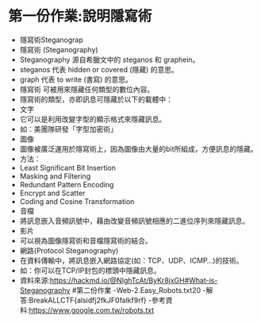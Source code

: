 # 第一份作業:說明隱寫術
- 隱寫術Steganograp
 - 隱寫術 (Steganography)
 - Steganography 源自希臘文中的 steganos 和 graphein。
 - steganos 代表 hidden or covered (隱藏) 的意思。 
 - graph 代表 to write (書寫) 的意思。
 - 隱寫術 可被用來隱藏任何類型的數位內容。
 - 隱寫術的類型，亦即訊息可隱藏於以下的載體中：
- 文字
 - 它可以是利用改變字型的顯示格式來隱藏訊息。
 - 如：美團隊研發「字型加密術」
- 圖像
 - 圖像被廣泛運用於隱寫術上，因為圖像由大量的bit所組成，方便訊息的隱藏。
- 方法：
 - Least Significant Bit Insertion
 - Masking and Filtering
 - Redundant Pattern Encoding
 - Encrypt and Scatter
 - Coding and Cosine Transformation
- 音檔
 - 將訊息嵌入音頻訊號中，藉由改變音頻訊號相應的二進位序列來隱藏訊息。
- 影片
 - 可以視為圖像隱寫術和音檔隱寫術的結合。
 - 網路(Protocol Steganography)
 - 在資料傳輸中，將訊息嵌入網路協定(如：TCP、UDP、ICMP…)的技術。
 - 如：你可以在TCP/IP封包的標頭中隱藏訊息。
- 資料來源:https://hackmd.io/@NIghTcAt/ByKr8jxGH#What-is-Steganography
#第二份作業
 -Web-2.Easy_Robots.txt20
 -解答:BreakALLCTF{alsidfj2fkJF0falkf9rf}
 -參考資料:https://www.google.com.tw/robots.txt
